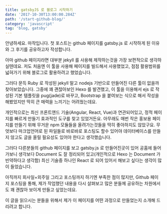 ```yaml
---
title: gatsbyJS 로 블로그 시작하기
date: '2017-10-30T13:00:00.284Z'
path: '/start-github-blog/'
category: 'javascript'
tag: 'blog, gatsby'
---
```


안녕하세요. 마작입니다.
첫 포스트는 github 페이지를 gatsby.js 로 시작하게 된 이유와 그 후기를 공유하고자 작성합니다.

아마 github 페이지라면 대부분 jekyll 를 사용해 제작하는것을 가장 보편적으로 생각하실텐데요. 저도 처음엔 이 툴을 사용해 페이지를 빌드해서 사용했었고, 점점 활용범위를 넓혀가기 위해 블로그로 활용하려고 했었습니다.

그러다 문득 Ruby 로 작성된 jekyll 말고 nodejs 기반으로 만들어진 다른 툴이 없을까 찾아보았습니다.
그중에 꽤 괜찮아보인 Hexo 를 발견했고, 이 툴을 이용해서 ejs 로 작성된 기본 템플릿을 pug(jade)로 바꾸고, Bootstrap 을 붙여보는 식으로 해서 작성을 해봤었지만 딱히 큰 매력을 느끼기는 어려웠는데요.

개인적으로는 최신 프론트앤드 기술(Angular, React, Vue)과 연관되어있고, 정적 페이지를 빠르게 만들기 효과적인 도구를 찾고 있었거든요. 아무래도 매번 작은 홍보용 페이지를 만들기 위해 무거운 npm 모듈들을 올려가는것들을 딱히 좋아하지도 않았구요. 무엇보다 마크업언어로 된 파일들로 바로바로 포스팅도 할수 있어야 데이터베이스를 만들지 않고도 글을 올릴 필요성도 있어야 한다고 생각했습니다.

그러다 다른분들의 github 페이지를 보고 gatsby.js 로 만들어진곳이 있어 공홈에 들어가보니 생각보다 Document 도 잘 정리되어 있고(개인적으로 Hexo 는 Document 가 빈약하다고 생각함) 최신 기술중 하나인 React 로 되어 있어서 해보고 싶다는 생각이 많이 들었습니다.

아직까지 회사일+외주일 그리고 포스팅까지 하기엔 부족한 점이 많지만,
Github 페이지 포스팅을 통해, 제가 작업했던 내용을 다시 살펴보고 많은 분들께 공유하는 차원에서도 꽤 괜찮아 보이게 만들고 싶었는데요.

이 글을 읽으시는 분들을 위해서 제가 이 페이지를 어떤 과정으로 만들었는지 소개해 드리려고 합니다.
